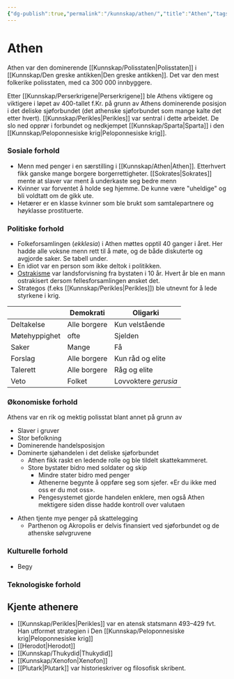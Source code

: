 ```yaml
---
{"dg-publish":true,"permalink":"/kunnskap/athen/","title":"Athen","tags":["historie"]}
---
```



# Athen
Athen var den dominerende [[Kunnskap/Polisstaten\|Polisstaten]] i [[Kunnskap/Den greske antikken\|Den greske antikken]]. Det var den mest folkerike polisstaten, med ca 300 000 innbyggere. 

Etter [[Kunnskap/Perserkrigene\|Perserkrigene]] ble Athens viktigere og viktigere i løpet av 400-tallet f.Kr. på grunn av Athens dominerende posisjon i det deliske sjøforbundet (det athenske sjøforbundet som mange kalte det etter hvert). [[Kunnskap/Perikles\|Perikles]] var sentral i dette arbeidet. De slo ned opprør i forbundet og nedkjempet [[Kunnskap/Sparta\|Sparta]] i den [[Kunnskap/Peloponnesiske krig\|Peloponnesiske krig]].

### Sosiale forhold
- Menn med penger i en særstilling i [[Kunnskap/Athen\|Athen]]. Etterhvert fikk ganske mange borgere borgerrettigheter. [[Sokrates\|Sokrates]] mente at slaver var ment å underkaste seg bedre menn
- Kvinner var forventet å holde seg hjemme. De kunne være "uheldige" og bli voldtatt om de gikk ute.
- Hetærer er en klasse kvinner som ble brukt som samtalepartnere og høyklasse prostituerte.

### Politiske forhold
- Folkeforsamlingen (*ekklesia*) i Athen møttes opptil 40 ganger i året. Her hadde alle voksne menn rett til å møte, og de både diskuterte og avgjorde saker. Se tabell under.
- En idiot var en person som ikke deltok i politikken.
- [Ostrakisme](https://snl.no/ostrakisme) var landsforvisning fra bystaten i 10 år. Hvert år ble en mann ostrakisert dersom fellesforsamlingen ønsket det.
- Strategos (f.eks [[Kunnskap/Perikles\|Perikles]]) ble utnevnt for å lede styrkene i krig.

|               | Demokrati    | Oligarki             |
| ------------- | ------------ | -------------------- |
| Deltakelse    | Alle borgere | Kun velstående       |
| Møtehyppighet | ofte         | Sjelden              |
| Saker         | Mange        | Få                   |
| Forslag       | Alle borgere | Kun råd og elite     |
| Talerett      | Alle borgere | Råg og elite         |
| Veto          | Folket       | Lovvoktere *gerusia* |

### Økonomiske forhold
Athens var en rik og mektig polisstat blant annet på grunn av
- Slaver i gruver
- Stor befolkning
- Dominerende handelsposisjon
- Dominerte sjøhandelen i det deliske sjøforbundet
	- Athen fikk raskt en ledende rolle og ble tildelt skattekammeret.
	* Store bystater bidro med soldater og skip
		* Mindre stater bidro med penger
		* Athenerne begynte å oppføre seg som sjefer. «Er du ikke med oss er du mot oss».
		* Pengesystemet gjorde handelen enklere, men også Athen mektigere siden disse hadde kontroll over valutaen
* Athen tjente mye penger på skattelegging
	* Parthenon og Akropolis er delvis finansiert ved sjøforbundet og de athenske sølvgruvene

### Kulturelle forhold
- Begy

### Teknologiske forhold

## Kjente athenere
- [[Kunnskap/Perikles\|Perikles]] var en atensk statsmann 493–429 fvt. Han utformet strategien i Den [[Kunnskap/Peloponnesiske krig\|Peloponnesiske krig]]
- [[Herodot\|Herodot]]
- [[Kunnskap/Thukydid\|Thukydid]]
- [[Kunnskap/Xenofon\|Xenofon]]
- [[Plutark\|Plutark]] var historieskriver og filosofisk skribent. 
